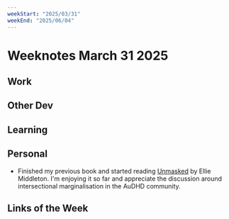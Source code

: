 ```yaml
---
weekStart: "2025/03/31"
weekEnd: "2025/06/04"
---
```


# Weeknotes March 31 2025

## Work

## Other Dev

## Learning

## Personal

- Finished my previous book and started reading [Unmasked](https://www.penguin.com.au/books/unmasked-9780241652015) by Ellie Middleton. I'm enjoying it so far and appreciate the discussion around intersectional marginalisation in the AuDHD community.

## Links of the Week
